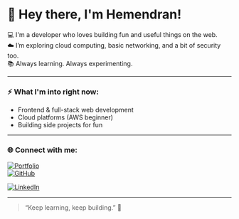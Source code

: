 # 👋 Hey there, I'm Hemendran!

💻 I'm a developer who loves building fun and useful things on the web.  
☁️ I’m exploring cloud computing, basic networking, and a bit of security too.   
📚 Always learning. Always experimenting.

---

### ⚡ What I'm into right now:
- Frontend & full-stack web development
- Cloud platforms (AWS beginner)
- Building side projects for fun

---

### 🌐 Connect with me:
[![Portfolio](https://img.shields.io/badge/Website-hemendran.vercel.app-0A0A0A?style=flat-square&logo=vercel)](https://hemendran.vercel.app)  
[![GitHub](https://img.shields.io/badge/GitHub-@hemendran-181717?style=flat-square&logo=github)](https://github.com/hemendran-py) 

[![LinkedIn](https://img.shields.io/badge/LinkedIn-@Hemendran%20S-0077B5?style=flat-square&logo=linkedin)](https://www.linkedin.com/in/hemendran-s-506102277)

---

> “Keep learning, keep building.” 🚀
